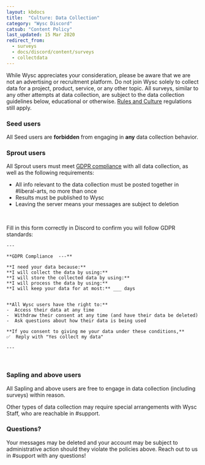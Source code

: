 ```yaml
---
layout: kbdocs
title:  "Culture: Data Collection"
category: "Wysc Discord"
catsub: "Content Policy"
last_updated: 15 Mar 2020
redirect_from:
  - surveys
  - docs/discord/content/surveys
  - collectdata
---
```


While Wysc appreciates your consideration, please be aware that we are not an advertising or recruitment platform. Do not join Wysc solely to collect data for a project, product, service, or any other topic. All surveys, similar to any other attempts at data collection, are subject to the data collection guidelines below, educational or otherwise. [Rules and Culture](culture) regulations still apply.

### Seed users

All Seed users are **forbidden** from engaging in **any** data collection behavior.

### Sprout users

All Sprout users must meet [GDPR compliance](https://gdpr.eu/what-is-gdpr/) with all data collection, as well as the following requirements:

- All info relevant to the data collection must be posted together in #liberal-arts, no more than once
- Results must be published to Wysc
- Leaving the server means your messages are subject to deletion

<br>

Fill in this form correctly in Discord to confirm you will follow GDPR standards:

```
---

**GDPR Compliance  ---**

**I need your data because:** 
**I will collect the data by using:** 
**I will store the collected data by using:** 
**I will process the data by using:** 
**I will keep your data for at most:** ___ days


**All Wysc users have the right to:**
-  Access their data at any time
-  Withdraw their consent at any time (and have their data be deleted)
-  Ask questions about how their data is being used

**If you consent to giving me your data under these conditions,**
✅  Reply with "Yes collect my data"

---
```

<br>

### Sapling and above users

All Sapling and above users are free to engage in data collection (including surveys) within reason.

Other types of data collection may require special arrangements with Wysc Staff, who are reachable in #support.


### Questions?

Your messages may be deleted and your account may be subject to administrative action should they violate the policies above. Reach out to us in #support with any questions!
